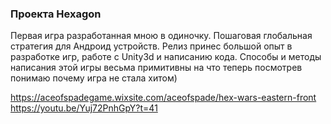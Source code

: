### Проекта Hexagon ###
Первая игра разработанная мною в одиночку. Пошаговая глобальная стратегия для Андроид устройств. Релиз принес большой опыт в разработке игр, работе с Unity3d и написанию кода. Способы и методы написания этой игры весьма примитивны на что теперь посмотрев понимаю почему игра не стала хитом)

https://aceofspadegame.wixsite.com/aceofspade/hex-wars-eastern-front
https://youtu.be/Yuj72PnhGpY?t=41

